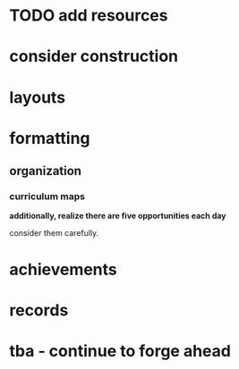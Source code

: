 # TODO add resources


# consider construction


# layouts


# formatting

## organization


### curriculum maps

**additionally, realize there are five opportunities each day** 

consider them carefully. 


# achievements

# records

# tba - continue to forge ahead
